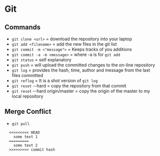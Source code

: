 # Git

## Commands

- `git clone <url>` = download the repository into your laptop
- `git add <filename>` = add the new files in the git list
- `git commit -m <"message">` =  Keeps tracks of you additions
- `git commit -a -m <message>` = where -a is for `git add`
- `git status` = self explanatory
- `git push` = will upload the committed changes to the on-line repository
- `git log` = provides the hash, time, author and message from the last files committed
- `git reflog` = It is a shot version of `git log`
- `git reset` --hard <commit hash> = copy the repository from that commit
- `git reset` --hard origin/master = copy the origin of the master to my local repository
## Merge Conflict
- `git pull`
```
  <<<<<<<<< HEAD
    some text 1
  =========
    some text 2
  >>>>>>>>> commit hash
```
